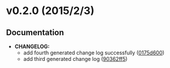 # v0.2.0 (2015/2/3)
## Documentation
- **CHANGELOG:**
  - add fourth generated change log successfully
  ([0175d600](https://github.com/chasevida/lorax-trial-n-error/commit/0175d600fca1704f3cb2b87b6f0644abaffa9b18))
  - add third generated change log
  ([90362ff5](https://github.com/chasevida/lorax-trial-n-error/commit/90362ff5fc8028bff72dd3ae1798b4d03665d2e7))


